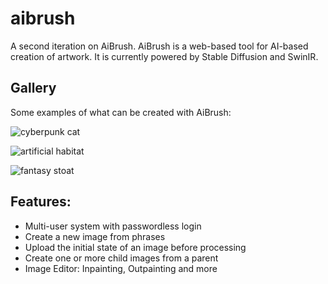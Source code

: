 # aibrush
A second iteration on AiBrush. AiBrush is a web-based tool for AI-based
creation of artwork. It is currently powered by Stable Diffusion and SwinIR.

## Gallery

Some examples of what can be created with AiBrush:

![cyberpunk cat](https://user-images.githubusercontent.com/1783800/209032611-bf2d23f4-a2cf-4b24-8c20-50025df77cef.png)

![artificial habitat](https://user-images.githubusercontent.com/1783800/209032677-8068ce46-5ea2-43da-a052-cb63b688920d.png)

![fantasy stoat](https://user-images.githubusercontent.com/1783800/209032751-41748b98-5e72-42ad-961a-f3377a74e0c5.png)

## Features:

* Multi-user system with passwordless login
* Create a new image from phrases
* Upload the initial state of an image before processing
* Create one or more child images from a parent
* Image Editor: Inpainting, Outpainting and more

